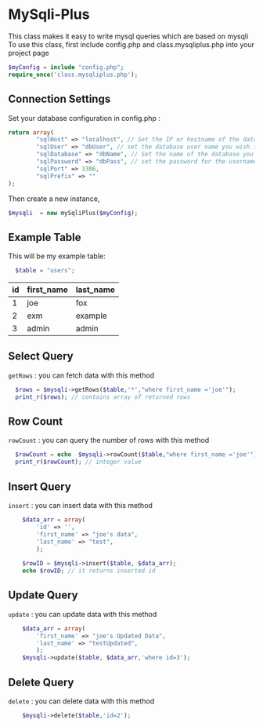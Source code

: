 MySqli-Plus
===========
This class makes it easy to write mysql queries which are based on mysqli
To use this class, first include config.php and class.mysqliplus.php into your project page
```php
$myConfig = include "config.php";
require_once('class.mysqliplus.php');
```

Connection Settings
----
Set your database configuration in config.php :
```php 
return array(
        "sqlHost" => "localhost", // Set the IP or hostname of the database server you wish to connect to
        "sqlUser" => "dbUser", // set the database user name you wish to use to connect to the database server
        "sqlDatabase" => "dbName", // Set the name of the database you wish to connect to
        "sqlPassword" => "dbPass", // set the password for the username above
        "sqlPort" => 3306,
        "sqlPrefix" => ""
);
```

Then create a new instance,
```php
$mysqli  = new mySqliPlus($myConfig);
```
Example Table
-------
This will be my example table:
```php 
  $table = "users";
```
  id | first_name | last_name  
  --- | --- | ---
   1  | joe         | fox 
   2  | exm         | example 
   3  | admin       | admin 
    

Select Query
-------
`getRows` : you can fetch data with this method 
```php  
  $rows = $mysqli->getRows($table,'*',"where first_name ='joe'");
  print_r($rows); // contains array of returned rows
```

Row Count
-------
`rowCount` : you can query the number of rows with this method
```php  
  $rowCount = echo  $mysqli->rowCount($table,"where first_name ='joe'");  
  print_r($rowCount); // integer value
```
 
Insert Query
-------
`insert` : you can insert data with this method 
```php  
    $data_arr = array(
        'id' => '',
        'first_name' => "joe's data",
        'last_name' => "test",
        );
         
    $rowID = $mysqli->insert($table, $data_arr); 
    echo $rowID; // it returns inserted id  
```

Update Query
-------
`update` : you can update data with this method 
```php  
    $data_arr = array(
        'first_name' => "joe's Updated Data",
        'last_name' => "testUpdated",
        );
    $mysqli->update($table, $data_arr,'where id=3');
```

Delete Query
-------
`delete` : you can delete data with this method 
```php  
    $mysqli->delete($table,'id=2');
```
 
 
